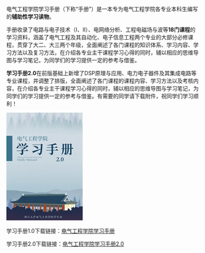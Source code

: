 电气工程学院学习手册（下称“手册”）是一本专为电气工程学院各专业本科生编写的**辅助性学习读物**。

手册收录了电路与电子技术（I、II）、电网络分析、工程电磁场与波等**18门课程**的学习资料，涵盖了电气工程及其自动化、电子信息工程两个专业的大部分必修课程，贯穿了大二、大三两个年级，全面阐述了各门课程的知识体系、学习内容、学习方法以及复习方法，在介绍各专业主干课程学习心得的同时，辅以相应的思维导图与学习笔记，为同学们的学习提供一定的参考与借鉴。

**学习手册2.0**在前版基础上新增了DSP原理与应用、电力电子器件及其集成电路等专业课程，并调整了排版，全面阐述了各门课程的课程内容、学习方法以及考核内容，在介绍各专业主干课程学习心得的同时，辅以相应的思维导图与学习笔记，为同学们的学习提供一定的参考与借鉴。有需要的同学请下载附件，祝同学们学习顺利！

![](./assets/75095e49-7888-44e2-9e85-18ee3c22f60e.jpg)

学习手册1.0下载链接：[电气工程学院学习手册](http://ee.office.zju.edu.cn/_upload/article/files/2c/aa/bc175be44df7978501bc9e18796d/b84f2522-09b2-41a7-8fe3-60a8614fa0c6-B.pdf)

学习手册2.0下载链接：[电气工程学院学习手册2.0](http://ee.office.zju.edu.cn/_upload/article/files/01/25/a66e66ad41b3bd12a1c7a122c21a/b8135f2a-f27b-4df7-b2c0-65883d9cfa7a.pdf)